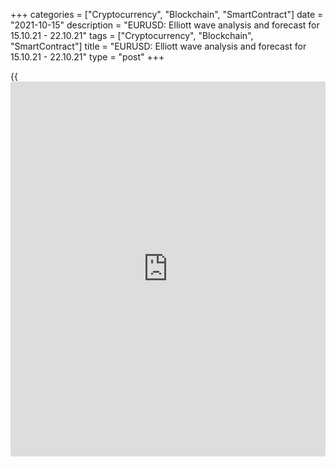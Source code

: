 +++
categories = ["Cryptocurrency", "Blockchain", "SmartContract"]
date = "2021-10-15"
description = "EURUSD: Elliott wave analysis and forecast for 15.10.21 - 22.10.21"
tags = ["Cryptocurrency", "Blockchain", "SmartContract"]
title = "EURUSD: Elliott wave analysis and forecast for 15.10.21 - 22.10.21"
type = "post"
+++

{{<iframe id="large-banner" src="https://www.bounty.group/#slide=16.0" width="100%" height="600" scrolling="no" style="border: 0px solid rgb(216, 221, 230); border-radius: 3px;">}}

2021-10-15

2021-10-15

EURUSD: Elliott wave analysis and forecast for 15.10.21 – 22.10.21Alex
Geuta

 **Main scenario:** consider short positions from corrections below the
level of 1.1747 with a target of 1.1287 – 1.1161.

 **Alternative scenario:** breakout and consolidation above the level of
1.1747 will allow the pair to continue rising to the levels of 1.1909 –
1.2269.

 **Analysis:** Daily chart: the first wave of larger degree 1 of (3) is
formed, and a downside correction continues forming as wave 2 of (3),
with wave c of 2 unfolding as part of it. Apparently, the third wave of
smaller degree (iii) of c is developing on the H4 chart. Supposedly,
wave iii of (iii) is formed on the H1 chart, and a local correction is
coming to its end in the form of wave iv of (iii). If the presumption is
correct, the pair will continue to drop to the levels of 1.1287 –
1.1161. The level of 1.1747 is critical in this scenario. Its breakout
will allow the pair to continue rising to the levels of 1.1909 – 1.2269.

* * *

* * *

## Price chart of EURUSD in real time mode

The content of this article reflects the author’s opinion and does not
necessarily reflect the official position of LiteForex. The material
published on this page is provided for informational purposes only and
should not be considered as the provision of investment advice for the
purposes of Directive 2004/39/EC.

Rate this article:

{{value}}

( {{count}} {{title}} )